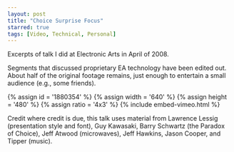 ```yaml
---
layout: post
title: "Choice Surprise Focus"
starred: true
tags: [Video, Technical, Personal]
---
```


Excerpts of talk I did at Electronic Arts in April of 2008.

Segments that discussed proprietary EA technology have been edited out. About half of the original footage remains, just enough to entertain a small audience (e.g., some friends).

{% assign id = '1880354' %}
{% assign width = '640' %}
{% assign height = '480' %}
{% assign ratio = '4x3' %}
{% include embed-vimeo.html %}

Credit where credit is due, this talk uses material from Lawrence Lessig (presentation style and font), Guy Kawasaki, Barry Schwartz (the Paradox of Choice), Jeff Atwood (microwaves), Jeff Hawkins, Jason Cooper, and Tipper (music).
